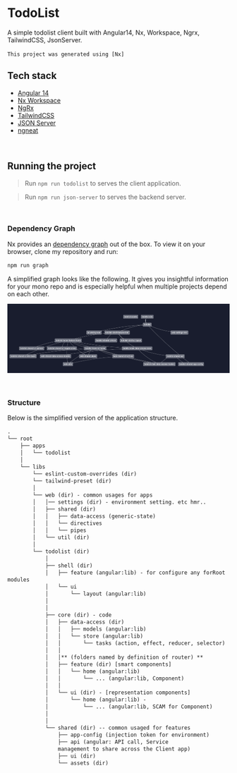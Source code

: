 

# TodoList
A simple todolist client built with Angular14, Nx, Workspace, Ngrx, TailwindCSS, JsonServer.

`This project was generated using [Nx]`
<br />


## Tech stack
- [Angular 14][angular]
- [Nx Workspace][nx]
- [NgRx][ngrx] 
- [TailwindCSS][tailwind]
- [JSON Server][json-server]
- [ngneat][ngneat/svgicon]
  
[angular]: https://angular.io/
[nx]: https://nx.dev
[ngrx]: https://ngrx.io/
[tailwind]: https://tailwindcss.com/
[json-server]: https://www.npmjs.com/package/json-server
[ngneat/svgicon]: https://www.npmjs.com/package/@ngneat/svg-icon
<br />



## Running the project
>Run `npm run todolist` to serves the client application.

>Run `npm run json-server` to serves the backend server.

<br />

### Dependency Graph

Nx provides an [dependency graph]((https://nx.dev/latest/angular/structure/dependency-graph)) out of the box. To view it on your browser, clone my repository and run:

```bash
npm run graph
```

A simplified graph looks like the following. It gives you insightful information for your mono repo and is especially helpful when multiple projects depend on each other.

![Todolist Dependency Graph](/assets/graph.png)

<br />




### Structure
Below is the simplified version of the application structure.
```
.
└── root
    ├── apps
    │   └── todolist
    │ 
    └── libs
        └── eslint-custom-overrides (dir)
        └── tailwind-preset (dir)
        │ 
        └── web (dir) - common usages for apps
        │   │── settings (dir) - environment setting. etc hmr..
        │   ├── shared (dir)
        │   │   ├── data-access (generic-state)
        │   │   └── directives
        │   │   └── pipes
        │   └── util (dir)
        │   
        └── todolist (dir)
            │ 
            ├── shell (dir)
            │   ├── feature (angular:lib) - for configure any forRoot modules
            │   └── ui
            │       └── layout (angular:lib)
            │ 
            │ 
            ├── core (dir) - code
            │   ├── data-access (dir)
            │   │   ├── models (angular:lib)
            │   │   └── store (angular:lib)
            │   │       └── tasks (action, effect, reducer, selector)
            │   │ 
            │   │** (folders named by definition of router) **
            │   ├── feature (dir) [smart components]
            │   │   └── home (angular:lib)
            │   │       └── ... (angular:lib, Component)
            │   │           
            │   └── ui (dir) - [representation components] 
            │       └── home (angular:lib) -
            │           └── ... (angular:lib, SCAM for Component)
            │       
            │ 
            └── shared (dir) -- common usaged for features           
                ├── app-config (injection token for environment)
                ├── api (angular: API call, Service
                management to share across the Client app)
                ├── ui (dir) 
                └── assets (dir)
```




